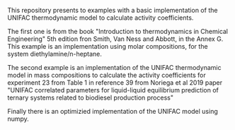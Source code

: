 This repository presents to examples with a basic implementation of the UNIFAC thermodynamic model to calculate activity coefficients. 

The first one is from the book "Introduction to thermodynamics in Chemical Engineering" 5th edition fron Smith, Van Ness and Abbott, in the Annex G.
This example is an implementation using molar compositions, for the system diethylamine/n-heptane.

The second example is an implementation of the UNIFAC thermodynamic model in mass compositions to calculate the activity coefficients for 
experiment 23 from Table 1 in reference 39 from Noriega et al 2019 paper "UNIFAC correlated parameters for liquid-liquid equilibrium prediction of ternary systems related to biodiesel production process"

Finally there is an optimizied implementation of the UNIFAC model using numpy.
